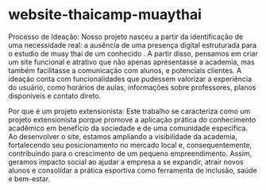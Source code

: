 # website-thaicamp-muaythai
Processo de Ideação:
Nosso projeto nasceu a partir da identificação de uma necessidade real: a ausência de uma presença digital estruturada para o estudio de muay thai de um conhecido . A partir disso, pensamos em criar um site funcional e atrativo que não apenas apresentasse a academia, mas também facilitasse a comunicação com alunos, e potenciais clientes. A ideação conta com funcionalidades que pudessem valorizar a experiência do usuário, como horários de aulas, informações sobre professores, planos disponíveis e contato direto.

Por que é um projeto extensionista:
Este trabalho se caracteriza como um projeto extensionista porque promove a aplicação prática do conhecimento acadêmico em benefício da sociedade e de uma comunidade específica. Ao desenvolver o site, estamos ampliando a visibilidade da academia, fortalecendo seu posicionamento no mercado local e, consequentemente, contribuindo para o crescimento de um pequeno empreendimento. Assim, geramos impacto social ao ajudar a empresa a se expandir, atrair novos alunos e consolidar a prática esportiva como ferramenta de inclusão, saúde e bem-estar.